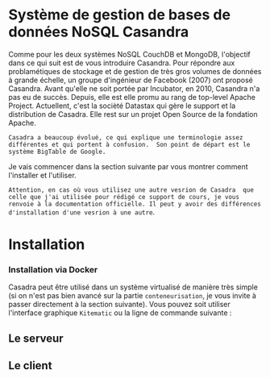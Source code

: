 # Système de gestion de bases de données NoSQL Casandra

Comme pour les deux systèmes NoSQL CouchDB et MongoDB, l'objectif dans ce qui suit est de vous introduire Casandra. Pour répondre aux problamétiques de stockage et de gestion de très gros volumes de données à grande échelle, un groupe d'ingénieur de Facebook (2007) ont proposé Casandra. Avant qu'elle ne soit portée par Incubator, en 2010, Casandra n'a pas eu de succès. Depuis, elle est elle promu au rang de top-level Apache Project. Actuellent, c'est la socièté Datastax qui gère le support et la distribution de Casadra. Elle rest sur un projet Open Source de la fondation Apache.

``Casadra a beaucoup évolué, ce qui explique une terminologie assez différentes et qui portent à confusion.  Son point de départ est le système BigTable de Google.`` 

Je vais commencer dans la section suivante par vous montrer comment l'installer et l'utiliser.

``Attention, en cas où vous utilisez une autre vesrion de Casadra  que celle que j'ai utilisée pour rédigé ce support de cours, je vous renvoie à la documentation officielle. Il peut y avoir des différences d'installation d'une vesrion à une autre``. 

# Installation 

### Installation via Docker
Casadra peut être utilisé dans un système virtualisé de manière très simple (si on n'est pas bien avancé sur la partie ``conteneurisation``, je vous invite à passer directement à la section suivante).  Vous pouvez soit utiliser l'interface graphique ``Kitematic`` ou la ligne de commande suivante : 

## Le serveur 

## Le client

